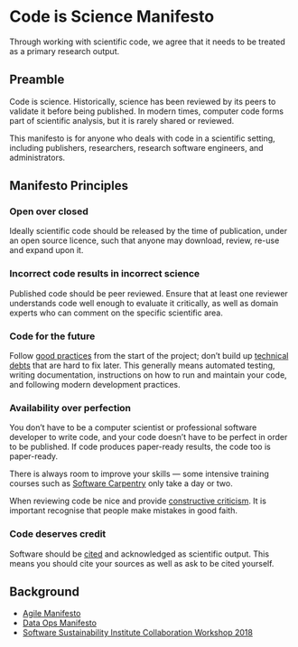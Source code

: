 # Code is Science Manifesto

Through working with scientific code, we agree that it needs to be treated as a primary research output.

## Preamble
Code is science. Historically, science has been reviewed by its peers to validate it before being published. In modern times, computer code forms part of scientific analysis, but it is rarely shared or reviewed. 

This manifesto is for anyone who deals with code in a scientific setting, including publishers, researchers, research software engineers, and administrators. 

## Manifesto Principles

### Open over closed
Ideally scientific code should be released by the time of publication, under an open source licence, such that anyone may download, review, re-use and expand upon it.

### Incorrect code results in incorrect science
Published code should be peer reviewed. Ensure that at least one reviewer understands code well enough to evaluate it critically, as well as domain experts who can comment on the specific scientific area.

### Code for the future
Follow [good practices](https://software.ac.uk/resources/guides/software-development-general-best-practice) from the start of the project; don’t build up [technical debts](https://en.wikipedia.org/wiki/Technical_debt) that are hard to fix later. This generally means automated testing, writing documentation, instructions on how to run and maintain your code, and following modern development practices. 

### Availability over perfection
You don’t have to be a computer scientist or professional software developer to write code, and your code doesn’t have to be perfect in order to be published. If code produces paper-ready results, the code too is paper-ready.

There is always room to improve your skills — some intensive training courses such as [Software Carpentry](https://software-carpentry.org/) only take a day or two. 

When reviewing code be nice and provide [constructive criticism](https://www.software.ac.uk/blog/2017-05-11-constructive-code-critique). It is important recognise that people make mistakes in good faith.

### Code deserves credit
Software should be [cited](https://www.force11.org/software-citation-principles) and acknowledged as scientific output. This means you should cite your sources as well as ask to be cited yourself.

## Background
- [Agile Manifesto](http://agilemanifesto.org/)
- [Data Ops Manifesto](http://dataopsmanifesto.org/)
- [Software Sustainability Institute Collaboration Workshop 2018](https://www.software.ac.uk/cw18/)
